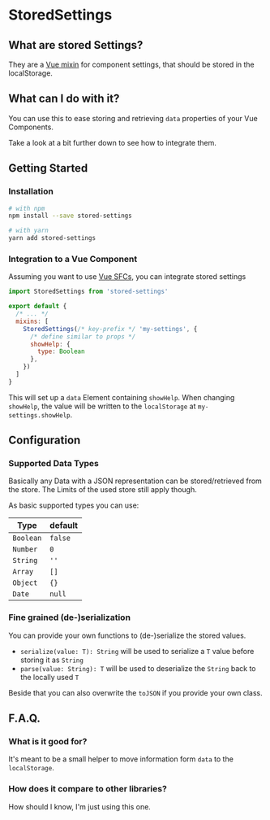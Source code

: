 # StoredSettings

## What are stored Settings?

They are a [Vue mixin](https://vuejs.org/v2/guide/mixins.html#Basics) for component settings, that should be stored in the localStorage.

## What can I do with it?

You can use this to ease storing and retrieving `data` properties of your Vue Components.

Take a look at a bit further down to see how to integrate them.

## Getting Started

### Installation

```sh
# with npm
npm install --save stored-settings
```

```sh
# with yarn
yarn add stored-settings
```

### Integration to a Vue Component

Assuming you want to use [Vue SFCs](https://vuejs.org/v2/guide/single-file-components.html),
you can integrate stored settings

```js
import StoredSettings from 'stored-settings'

export default {
  /* ... */
  mixins: [
    StoredSettings(/* key-prefix */ 'my-settings', {
      /* define similar to props */
      showHelp: {
        type: Boolean
      },
    })
  ]
}
```

This will set up a `data` Element containing `showHelp`.
When changing `showHelp`, the value will be written to the `localStorage` at `my-settings.showHelp`.

## Configuration

### Supported Data Types

Basically any Data with a JSON representation can be stored/retrieved from the store.
The Limits of the used store still apply though.

As basic supported types you can use:

| Type      | default |
|-----------|---------|
| `Boolean` | `false` |
| `Number`  |     `0` |
| `String`  |    `''` |
| `Array`   |    `[]` |
| `Object`  |    `{}` | 
| `Date`    |  `null` |

### Fine grained (de-)serialization

You can provide your own functions to (de-)serialize the stored values.
* `serialize(value: T): String` will be used to serialize a `T` value before storing it as `String`
* `parse(value: String): T` will be used to deserialize the `String` back to the locally used `T`

Beside that you can also overwrite the `toJSON` if you provide your own class.

## F.A.Q.

### What is it good for?

It's meant to be a small helper to move information form `data` to the `localStorage`.

### How does it compare to other libraries?

How should I know, I'm just using this one.
